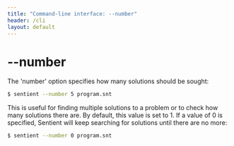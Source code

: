 ```yaml
---
title: "Command-line interface: --number"
header: /cli
layout: default
---
```

# \-\-number

The 'number' option specifies how many solutions should be sought:

```bash
$ sentient --number 5 program.snt
```

This is useful for finding multiple solutions to a problem or to check how many
solutions there are. By default, this value is set to 1. If a value of 0 is
specified, Sentient will keep searching for solutions until there are no more:

```bash
$ sentient --number 0 program.snt
```
